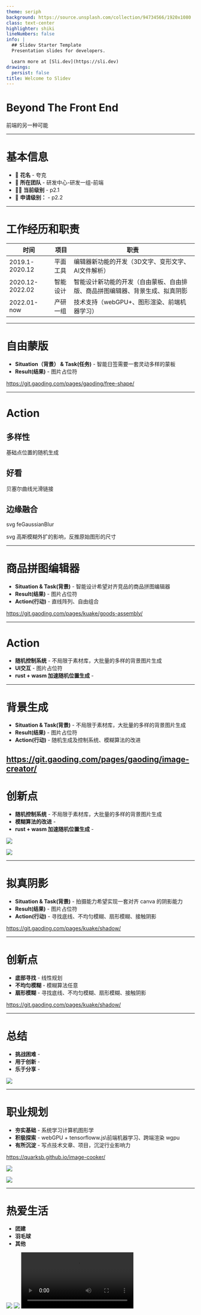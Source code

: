 ```yaml
---
theme: seriph
background: https://source.unsplash.com/collection/94734566/1920x1080
class: text-center
highlighter: shiki
lineNumbers: false
info: |
  ## Slidev Starter Template
  Presentation slides for developers.

  Learn more at [Sli.dev](https://sli.dev)
drawings:
  persist: false
title: Welcome to Slidev
---
```


# Beyond The Front End

前端的另一种可能

---

# 基本信息

- 📝 **花名** - 夸克
- 🎨 **所在团队** - 研发中心-研发一组-前端
- 🧑‍💻 **当前级别** - p2.1
- 🤹 **申请级别：** - p2.2

---

# 工作经历和职责

|   时间  |   项目  | 职责 |
| --- | ---- | --- |
| 2019.1-2020.12 | 平面工具 | 编辑器新功能的开发（3D文字、变形文字、AI文件解析） |
| 2020.12-2022.02 | 智能设计 | 智能设计新功能的开发（自由蒙板、自由排版、商品拼图编辑器、背景生成、拟真阴影|
| 2022.01-now | 产研一组  | 技术支持（webGPU+、图形渲染、前端机器学习）|

<!-- 去年申请职级晋升的时候已经讲过在平面工具组的一些工作，这次就不再过多赘述，这次主要讲讲在智能设计的一些工作
因为除了背景生成有实习生42 参与， 剩下所有的功能都是一个人开发，当然产品+设计阿基也给了许多意见 -->
---

# 自由蒙版

- **Situation（背景） & Task(任务)** - 智能日签需要一套灵动多样的蒙板
- **Result(结果)** - 图片占位符

https://git.gaoding.com/pages/gaoding/free-shape/

---

# Action

## 多样性
基础点位置的随机生成
## 好看
贝塞尔曲线光滑链接
## 边缘融合
svg feGaussianBlur

svg 高斯模糊外扩的影响，反推原始图形的尺寸



---

# 商品拼图编辑器

- **Situation & Task(背景)** - 智能设计希望对齐竞品的商品拼图编辑器
- **Result(结果)** - 图片占位符
- **Action(行动)** - 直线阵列、自由组合

https://git.gaoding.com/pages/kuake/goods-assembly/

---

# Action

- **随机控制系统** - 不局限于素材库，大批量的多样的背景图片生成
- **UI交互** - 图片占位符
- **rust + wasm 加速随机位置生成** - 

---

# 背景生成

- **Situation & Task(背景)** - 不局限于素材库，大批量的多样的背景图片生成
- **Result(结果)** - 图片占位符
- **Action(行动)** - 随机生成及控制系统、模糊算法的改进

https://git.gaoding.com/pages/gaoding/image-creator/
---

# 创新点

- **随机控制系统** - 不局限于素材库，大批量的多样的背景图片生成
- **模糊算法的改进** - 
- **rust + wasm 加速随机位置生成** - 

<img
  v-click
  class="absolute bottom-5 left-20 w-150 opacity-100"
  src="https://gd-filems.dancf.com/mcm79j/mcm79j/08978/dd225fbe-fd51-4d36-b59e-33462dcf60b410418658.png"
/>

<img
  v-click
  class="absolute bottom-5 right-20 w-150 opacity-100"
  src="https://gd-filems.dancf.com/mcm79j/mcm79j/08978/f50a05a8-e725-4da7-8f78-e41c7eb9fbb110445869.png"
/>

---



# 拟真阴影

- **Situation & Task(背景)** - 拍摄能力希望实现一套对齐 canva 的阴影能力
- **Result(结果)** - 图片占位符
- **Action(行动)** - 寻找底线、不均匀模糊、扇形模糊、接触阴影

https://git.gaoding.com/pages/kuake/shadow/

---

# 创新点

- **底部寻找** - 线性规划
- **不均匀模糊** - 模糊算法任意
- **扇形模糊** - 寻找底线、不均匀模糊、扇形模糊、接触阴影


https://git.gaoding.com/pages/kuake/shadow/

<!-- 矩阵求解也不简单，但这应该是你们对我的期望之中，就不过多展示了 -->

---

# 总结

- **挑战困难** - 
- **用于创新** - 
- **乐于分享** - 

<img
  v-click
  class="absolute bottom-10 right-7 w-200 opacity-50"
  src="https://gd-filems.dancf.com/mcm79j/mcm79j/08978/5af12393-60dd-4a1e-ad99-7dc908a8176e9561647.png"
/>

---

# 职业规划

- **夯实基础** - 系统学习计算机图形学
- **积极探索** - webGPU + tensorfloww.js\前端机器学习、跨端渲染 wgpu
- **有所沉淀** - 写点技术文章、项目，沉淀行业影响力

https://quarksb.github.io/image-cooker/

<img
  v-click
  class="absolute top-20 right-4 w-100"
  src="https://gd-filems.dancf.com/mcm79j/mcm79j/08978/032ad613-04eb-4957-974b-d15e539dca2710422243.png"
/>

<img
  v-click
  class="absolute bottom-0 left-20 w-150"
  src="https://gd-filems.dancf.com/mcm79j/mcm79j/08978/5cbec201-9b8a-41a2-a8c2-498d8210d62d10416157.png"
/>


---

# 热爱生活

- **团建** 
- **羽毛球** 
- **其他** 



<img
  v-click
  class="absolute top-10 right-20 w-150"
  src="https://gd-filems.dancf.com/mcm79j/mcm79j/08978/e6710c08-abcf-4522-8a55-8779319c9cf810692841.jpg"
/>
<img
  v-click
  class="absolute top-20 right-10 w-150"
  src="https://gd-filems.dancf.com/mcm79j/mcm79j/08978/2c1b60e8-f2f7-4417-9555-4d0bd95820e010690309.jpg"
/>
<video 
  v-click
  class="absolute top-30 right-0  w-150"
  src="https://gd-filems.dancf.com/mcm79j/mcm79j/08978/d2e91b1d-ceef-407a-9b6d-95427d11f5ca12484.mp4" controls="controls" controlslist="nodownload" loop="loop" volume="0.5" preload="metadata" >
</video>




